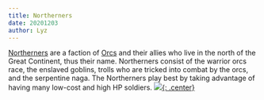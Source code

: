 ```yaml
---
title: Northerners
date: 20201203
author: Lyz
---
```


[Northerners](https://wiki.wesnoth.org/Northerners) are a faction of
[Orcs](https://wiki.wesnoth.org/Orcs) and their allies who live in the north of
the Great Continent, thus their name. Northerners consist of the warrior orcs
race, the enslaved goblins, trolls who are tricked into combat by the orcs, and
the serpentine naga. The Northerners play best by taking advantage of having
many low-cost and high HP soldiers.
[![](not-by-ai.svg){: .center}](https://notbyai.fyi)
